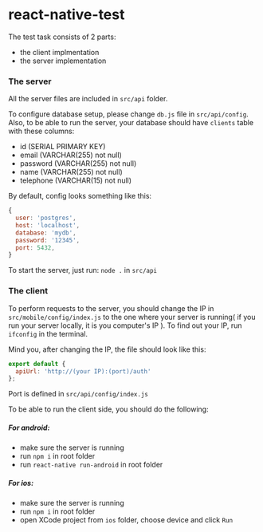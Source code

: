# react-native-test

The test task consists of 2 parts:
  - the client implmentation
  - the server implementation
  
### The server
All the server files are included in `src/api` folder.
  
To configure database setup, please change `db.js` file in `src/api/config`.
Also, to be able to run the server, your database should have `clients` table with these columns:
  - id (SERIAL PRIMARY KEY)
  - email (VARCHAR(255) not null)
  - password (VARCHAR(255) not null)
  - name (VARCHAR(255) not null)
  - telephone (VARCHAR(15) not null)

By default, config looks something like this: 
```javascript
{ 
  user: 'postgres',
  host: 'localhost',
  database: 'mydb',
  password: '12345',
  port: 5432,
}
```

To start the server, just run: `node .` in `src/api`


### The client

To perform requests to the server, you should change the IP in `src/mobile/config/index.js` to the one where your server is running( if you run your server locally, it is you computer's IP ). To find out your IP, run `ifconfig` in the terminal.

Mind you, after changing the IP, the file should look like this:
```javascript
export default {
  apiUrl: 'http://(your IP):(port)/auth'
};
```
Port is defined in `src/api/config/index.js`

To be able to run the client side, you should do the following:
  
##### For android:
  - make sure the server is running
  - run `npm i` in root folder
  - run `react-native run-android` in root folder
    
##### For ios:
  - make sure the server is running
  - run `npm i` in root folder
  - open XCode project from `ios` folder, choose device and click `Run`
